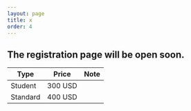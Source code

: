```yaml
---
layout: page
title: x
order: 4
---
```


## The registration page will be open soon.

| Type    | Price | Note |
|---|---|---|
| Student | 300 USD |
| Standard | 400 USD |

